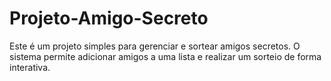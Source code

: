 # Projeto-Amigo-Secreto
Este é um projeto simples para gerenciar e sortear amigos secretos. O sistema permite adicionar amigos a uma lista e realizar um sorteio de forma interativa.
